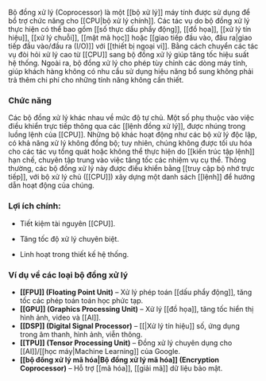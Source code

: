 Bộ đồng xử lý (Coprocessor) là một [[bộ xử lý]] máy tính được sử dụng để bổ trợ chức năng cho [[CPU|bộ xử lý chính]]. Các tác vụ do bộ đồng xử lý thực hiện có thể bao gồm [[số thực dấu phẩy động]], [[đồ họa]], [[xử lý tín hiệu]], [[xử lý chuỗi]], [[mật mã học]] hoặc [[giao tiếp đầu vào, đầu ra|giao tiếp đầu vào/đầu ra (I/O)]] với [[thiết bị ngoại vi]]. Bằng cách chuyển các tác vụ đòi hỏi xử lý cao từ [[CPU]] sang bộ đồng xử lý giúp tăng tốc hiệu suất hệ thống. Ngoài ra, bộ đồng xử lý cho phép tùy chỉnh các dòng máy tính, giúp khách hàng không có nhu cầu sử dụng hiệu năng bổ sung không phải trả thêm chi phí cho những tính năng không cần thiết.

### Chức năng

Các bộ đồng xử lý khác nhau về mức độ tự chủ. Một số phụ thuộc vào việc điều khiển trực tiếp thông qua các [[lệnh đồng xử lý]], được nhúng trong luồng lệnh của [[CPU]]. Những bộ khác hoạt động như các bộ xử lý độc lập, có khả năng xử lý không đồng bộ; tuy nhiên, chúng không được tối ưu hóa cho các tác vụ tổng quát hoặc không thể thực hiện do [[kiến trúc tập lệnh]] hạn chế, chuyên tập trung vào việc tăng tốc các nhiệm vụ cụ thể. Thông thường, các bộ đồng xử lý này được điều khiển bằng [[truy cập bộ nhớ trực tiếp]], với bộ xử lý chủ ([[CPU]]) xây dựng một danh sách [[lệnh]] để hướng dẫn hoạt động của chúng.

### Lợi ích chính:

- Tiết kiệm tài nguyên [[CPU]].
    
- Tăng tốc độ xử lý chuyên biệt.
    
- Linh hoạt trong thiết kế hệ thống.
### Ví dụ về các loại bộ đồng xử lý

- **[[FPU]] (Floating Point Unit)** – Xử lý phép toán [[dấu phẩy động]], tăng tốc các phép toán toán học phức tạp.
- **[[GPU]] (Graphics Processing Unit)** – Xử lý [[đồ họa]], tăng tốc hiển thị hình ảnh, video và [[AI]].
- **[[DSP]] (Digital Signal Processor)** – [[|Xử lý tín hiệu]] số, ứng dụng trong âm thanh, hình ảnh, viễn thông.
- **[[TPU]] (Tensor Processing Unit)** – Đồng xử lý chuyên dụng cho [[AI]]/[[học máy|Machine Learning]] của Google.
- **[[bộ đồng xử lý mã hóa|Bộ đồng xử lý mã hóa]] (Encryption Coprocessor)** – Hỗ trợ [[mã hóa]], [[giải mã]] dữ liệu bảo mật.